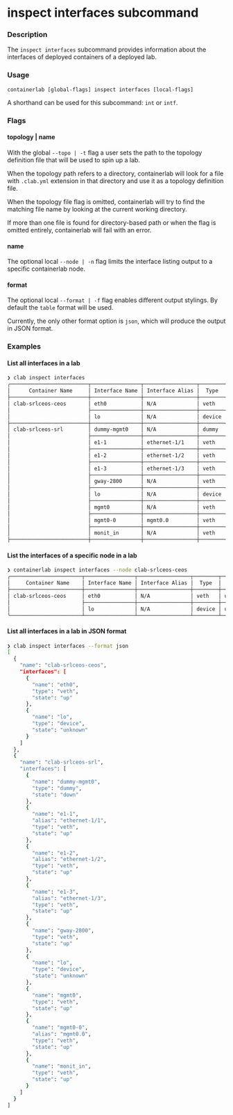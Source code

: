 # inspect interfaces subcommand

### Description

The `inspect interfaces` subcommand provides information about the interfaces of deployed containers of a deployed lab.

### Usage

`containerlab [global-flags] inspect interfaces [local-flags]`

A shorthand can be used for this subcommand: `int` or `intf`.

### Flags

#### topology | name

With the global `--topo | -t` flag a user sets the path to the topology definition file that will be used to spin up a lab.

When the topology path refers to a directory, containerlab will look for a file with `.clab.yml` extension in that directory and use it as a topology definition file.

When the topology file flag is omitted, containerlab will try to find the matching file name by looking at the current working directory.

If more than one file is found for directory-based path or when the flag is omitted entirely, containerlab will fail with an error.

#### name

The optional local `--node | -n` flag limits the interface listing output to a specific containerlab node.

#### format

The optional local `--format | -f` flag enables different output stylings. By default the `table` format will be used.

Currently, the only other format option is `json`, which will produce the output in JSON format.

### Examples

#### List all interfaces in a lab

```bash
❯ clab inspect interfaces
╭─────────────────────────┬────────────────┬─────────────────┬────────┬─────────╮
│      Container Name     │ Interface Name │ Interface Alias │  Type  │  State  │
├─────────────────────────┼────────────────┼─────────────────┼────────┼─────────┤
│ clab-srlceos-ceos       │ eth0           │ N/A             │ veth   │ up      │
│                         ├────────────────┼─────────────────┼────────┼─────────┤
│                         │ lo             │ N/A             │ device │ unknown │
├─────────────────────────┼────────────────┼─────────────────┼────────┼─────────┤
│ clab-srlceos-srl        │ dummy-mgmt0    │ N/A             │ dummy  │ down    │
│                         ├────────────────┼─────────────────┼────────┼─────────┤
│                         │ e1-1           │ ethernet-1/1    │ veth   │ up      │
│                         ├────────────────┼─────────────────┼────────┼─────────┤
│                         │ e1-2           │ ethernet-1/2    │ veth   │ up      │
│                         ├────────────────┼─────────────────┼────────┼─────────┤
│                         │ e1-3           │ ethernet-1/3    │ veth   │ up      │
│                         ├────────────────┼─────────────────┼────────┼─────────┤
│                         │ gway-2800      │ N/A             │ veth   │ up      │
│                         ├────────────────┼─────────────────┼────────┼─────────┤
│                         │ lo             │ N/A             │ device │ unknown │
│                         ├────────────────┼─────────────────┼────────┼─────────┤
│                         │ mgmt0          │ N/A             │ veth   │ up      │
│                         ├────────────────┼─────────────────┼────────┼─────────┤
│                         │ mgmt0-0        │ mgmt0.0         │ veth   │ up      │
│                         ├────────────────┼─────────────────┼────────┼─────────┤
│                         │ monit_in       │ N/A             │ veth   │ up      │
├─────────────────────────┼────────────────┼─────────────────┼────────┼─────────┤
```

#### List the interfaces of a specific node in a lab

```bash
❯ containerlab inspect interfaces --node clab-srlceos-ceos
╭───────────────────────┬────────────────┬─────────────────┬────────┬─────────╮
│     Container Name    │ Interface Name │ Interface Alias │  Type  │  State  │
├───────────────────────┼────────────────┼─────────────────┼────────┼─────────┤
│ clab-srlceos-ceos     │ eth0           │ N/A             │ veth   │ up      │
│                       ├────────────────┼─────────────────┼────────┼─────────┤
│                       │ lo             │ N/A             │ device │ unknown │
╰───────────────────────┴────────────────┴─────────────────┴────────┴─────────╯
```

#### List all interfaces in a lab in JSON format

```bash
❯ clab inspect interfaces --format json
[
  {
    "name": "clab-srlceos-ceos",
    "interfaces": [
      {
        "name": "eth0",
        "type": "veth",
        "state": "up"
      },
      {
        "name": "lo",
        "type": "device",
        "state": "unknown"
      }
    ]
  },
  {
    "name": "clab-srlceos-srl",
    "interfaces": [
      {
        "name": "dummy-mgmt0",
        "type": "dummy",
        "state": "down"
      },
      {
        "name": "e1-1",
        "alias": "ethernet-1/1",
        "type": "veth",
        "state": "up"
      },
      {
        "name": "e1-2",
        "alias": "ethernet-1/2",
        "type": "veth",
        "state": "up"
      },
      {
        "name": "e1-3",
        "alias": "ethernet-1/3",
        "type": "veth",
        "state": "up"
      },
      {
        "name": "gway-2800",
        "type": "veth",
        "state": "up"
      },
      {
        "name": "lo",
        "type": "device",
        "state": "unknown"
      },
      {
        "name": "mgmt0",
        "type": "veth",
        "state": "up"
      },
      {
        "name": "mgmt0-0",
        "alias": "mgmt0.0",
        "type": "veth",
        "state": "up"
      },
      {
        "name": "monit_in",
        "type": "veth",
        "state": "up"
      }
    ]
  }
]
```
